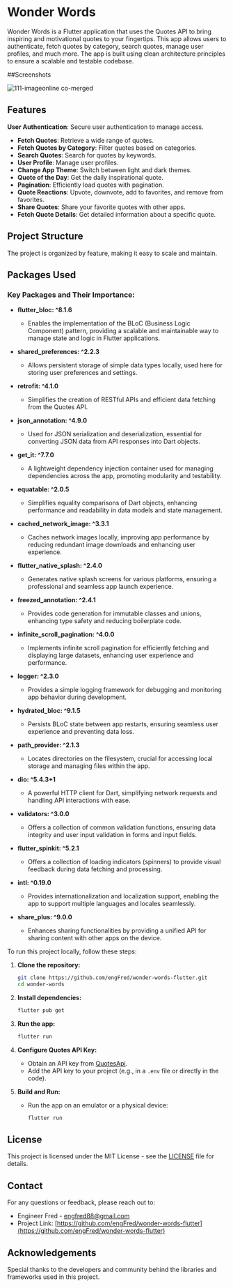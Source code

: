 # Wonder Words

Wonder Words is a Flutter application that uses the Quotes API to bring inspiring and motivational quotes to your fingertips. This app allows users to authenticate, fetch quotes by category, search quotes, manage user profiles, and much more. The app is built using clean architecture principles to ensure a scalable and testable codebase.

##Screenshots

![111-imageonline co-merged](https://github.com/EngFred/Movie-Mania-Browser/assets/136785545/5eb5d3f6-a947-4bd8-86e8-2843ab0e7835)

## Features

**User Authentication**: Secure user authentication to manage access.
- **Fetch Quotes**: Retrieve a wide range of quotes.
- **Fetch Quotes by Category**: Filter quotes based on categories.
- **Search Quotes**: Search for quotes by keywords.
- **User Profile**: Manage user profiles.
- **Change App Theme**: Switch between light and dark themes.
- **Quote of the Day**: Get the daily inspirational quote.
- **Pagination**: Efficiently load quotes with pagination.
- **Quote Reactions**: Upvote, downvote, add to favorites, and remove from favorites.
- **Share Quotes**: Share your favorite quotes with other apps.
- **Fetch Quote Details**: Get detailed information about a specific quote.

## Project Structure

The project is organized by feature, making it easy to scale and maintain.

## Packages Used

### Key Packages and Their Importance:

- **flutter_bloc: ^8.1.6**
  - Enables the implementation of the BLoC (Business Logic Component) pattern, providing a scalable and maintainable way to manage state and logic in Flutter applications.

- **shared_preferences: ^2.2.3**
  - Allows persistent storage of simple data types locally, used here for storing user preferences and settings.

- **retrofit: ^4.1.0**
  - Simplifies the creation of RESTful APIs and efficient data fetching from the Quotes API.

- **json_annotation: ^4.9.0**
  - Used for JSON serialization and deserialization, essential for converting JSON data from API responses into Dart objects.

- **get_it: ^7.7.0**
  - A lightweight dependency injection container used for managing dependencies across the app, promoting modularity and testability.

- **equatable: ^2.0.5**
  - Simplifies equality comparisons of Dart objects, enhancing performance and readability in data models and state management.

- **cached_network_image: ^3.3.1**
  - Caches network images locally, improving app performance by reducing redundant image downloads and enhancing user experience.

- **flutter_native_splash: ^2.4.0**
  - Generates native splash screens for various platforms, ensuring a professional and seamless app launch experience.

- **freezed_annotation: ^2.4.1**
  - Provides code generation for immutable classes and unions, enhancing type safety and reducing boilerplate code.

- **infinite_scroll_pagination: ^4.0.0**
  - Implements infinite scroll pagination for efficiently fetching and displaying large datasets, enhancing user experience and performance.

- **logger: ^2.3.0**
  - Provides a simple logging framework for debugging and monitoring app behavior during development.

- **hydrated_bloc: ^9.1.5**
  - Persists BLoC state between app restarts, ensuring seamless user experience and preventing data loss.

- **path_provider: ^2.1.3**
  - Locates directories on the filesystem, crucial for accessing local storage and managing files within the app.

- **dio: ^5.4.3+1**
  - A powerful HTTP client for Dart, simplifying network requests and handling API interactions with ease.

- **validators: ^3.0.0**
  - Offers a collection of common validation functions, ensuring data integrity and user input validation in forms and input fields.

- **flutter_spinkit: ^5.2.1**
  - Offers a collection of loading indicators (spinners) to provide visual feedback during data fetching and processing.

- **intl: ^0.19.0**
  - Provides internationalization and localization support, enabling the app to support multiple languages and locales seamlessly.

- **share_plus: ^9.0.0**
  - Enhances sharing functionalities by providing a unified API for sharing content with other apps on the device.


To run this project locally, follow these steps:

1. **Clone the repository:**
    ```sh
    git clone https://github.com/engFred/wonder-words-flutter.git
    cd wonder-words
    ```

2. **Install dependencies:**
    ```sh
    flutter pub get
    ```

3. **Run the app:**
    ```sh
    flutter run
    ```


4. **Configure Quotes API Key:**
    - Obtain an API key from [QuotesApi](https://favqs.com/api/).
    - Add the API key to your project (e.g., in a `.env` file or directly in the code).

5. **Build and Run:**
    - Run the app on an emulator or a physical device:
      ```sh
      flutter run
      ```

## License

This project is licensed under the MIT License - see the [LICENSE](LICENSE) file for details.

## Contact

For any questions or feedback, please reach out to:

- Engineer Fred - [engfred88@gmail.com](mailto:engfred88@gmail.com)
- Project Link: [https://github.com/engFred/wonder-words-flutter](https://github.com/engFred/wonder-words-flutter)

## Acknowledgements

Special thanks to the developers and community behind the libraries and frameworks used in this project.



